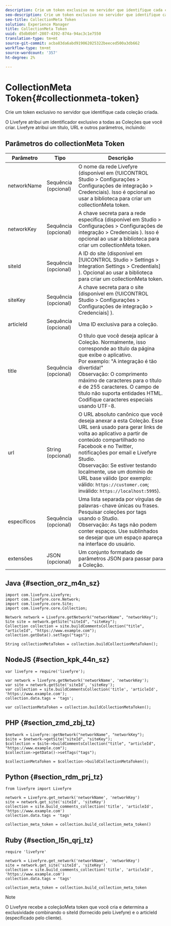 ```yaml
---
description: Crie um token exclusivo no servidor que identifique cada coleção criada.
seo-description: Crie um token exclusivo no servidor que identifique cada coleção criada.
seo-title: CollectionMeta Token
solution: Experience Manager
title: CollectionMeta Token
uuid: d5db0b0f-2807-4392-874a-94ac3c1e7550
translation-type: tm+mt
source-git-commit: acba83da6abd919062025322beeced500a3db662
workflow-type: tm+mt
source-wordcount: '357'
ht-degree: 2%

---
```



# CollectionMeta Token{#collectionmeta-token}

Crie um token exclusivo no servidor que identifique cada coleção criada.

O Livefyre atribui um identificador exclusivo a todas as Coleções que você criar. Livefyre atribui um título, URL e outros parâmetros, incluindo:

## Parâmetros do collectionMeta Token

| Parâmetro | Tipo | Descrição |
|--- |--- |--- |
| networkName | Sequência (opcional) | O nome da rede Livefyre (disponível em {!UICONTROL Studio > Configurações > Configurações de integração > Credenciais). Isso é opcional ao usar a biblioteca para criar um collectionMeta token. |
| networkKey | Sequência (opcional) | A chave secreta para a rede específica (disponível em Studio > Configurações > Configurações de integração > Credenciais ). Isso é opcional ao usar a biblioteca para criar um collectionMeta token. |
| siteId | Sequência (opcional) | A ID do site (disponível em [!UICONTROL Studio > Settings > Integration Settings > Credentials] ). Opcional ao usar a biblioteca para criar um collectionMeta token. |
| siteKey | Sequência (opcional) | A chave secreta para o site (disponível em {!UICONTROL Studio > Configurações > Configurações de integração > Credenciais] ). |
| articleId | Sequência (opcional) | Uma ID exclusiva para a coleção. |
| title | Sequência (opcional) | O título que você deseja aplicar à Coleção. Normalmente, isso corresponde ao título da página que exibe o aplicativo. <br>Por exemplo: &quot;A integração é tão divertida!&quot; <br>Observação:  O comprimento máximo de caracteres para o título é de 255 caracteres. O campo de título não suporta entidades HTML. Codifique caracteres especiais usando UTF-8. |
| url | String (opcional) | O URL absoluto canônico que você deseja anexar a esta Coleção. Esse URL será usado para gerar links de volta ao aplicativo a partir de conteúdo compartilhado no Facebook e no Twitter, notificações por email e Livefyre Studio. <br>Observação:  Se estiver testando localmente, use um domínio de URL base válido (por exemplo: válido: `https://customer.com`; inválido: `https://localhost:5995`). |
| específicos | Sequência (opcional) | Uma lista separada por vírgulas de palavras-chave únicas ou frases. Pesquisar coleções por tags usando o Studio.  </br>Observação:  As tags não podem conter espaços. Use sublinhados se desejar que um espaço apareça na interface do usuário. |
| extensões | JSON (opcional) | Um conjunto formatado de parâmetros JSON para passar para a Coleção. |

## Java {#section_orz_m4n_sz}

```
import com.livefyre.Livefyre; 
import com.livefyre.core.Network; 
import com.livefyre.core.Site; 
import com.livefyre.core.Collection; 
  
Network network = Livefyre.getNetwork("networkName", "networkKey"); 
Site site = network.getSite("siteId", "siteKey"); 
Collection collection = site.buildCommentsCollection("title", "articleId", "https://www.example.com"); 
collection.getData().setTags("tags"); 
  
String collectionMetaToken = collection.buildCollectionMetaToken();
```

## NodeJS {#section_kpk_44n_sz}

```
var livefyre = require('livefyre'); 
  
var network = livefyre.getNetwork('networkName', 'networkKey'); 
var site = network.getSite('siteId', 'siteKey'); 
var collection = site.buildCommentsCollection('title', 'articleId', 'https://www.example.com'); 
collection.data.tags = 'tags'; 
  
var collectionMetaToken = collection.buildCollectionMetaToken(); 
```

## PHP {#section_zmd_zbj_tz}

```
$network = Livefyre::getNetwork("networkName", "networkKey"); 
$site = $network->getSite("siteId", "siteKey"); 
$collection = $site->buildCommentsCollection("title", "articleId", "https://www.example.com"); 
$collection->getData()->setTags("tags"); 
  
$collectionMetaToken = $collection->buildCollectionMetaToken();
```

## Python {#section_rdm_prj_tz}

```
from livefyre import Livefyre 
  
network = Livefyre.get_network('networkName', 'networkKey') 
site = network.get_site('siteId', 'siteKey') 
collection = site.build_comments_collection('title', 'articleId', 'https://www.example.com') 
collection.data.tags = 'tags' 
  
collection_meta_token = collection.build_collection_meta_token()
```

## Ruby {#section_l5n_qrj_tz}

```
require 'livefyre' 
  
network = Livefyre.get_network('networkName', 'networkKey') 
site = network.get_site('siteId', 'siteKey') 
collection = site.build_comments_collection('title', 'articleId', 'https://www.example.com') 
collection.data.tags = 'tags' 
  
collection_meta_token = collection.build_collection_meta_token 
```

>[!NOTE]
>
>O Livefyre recebe a coleçãoMeta token que você cria e determina a exclusividade combinando o siteId (fornecido pelo Livefyre) e o articleId (especificado pelo cliente).
